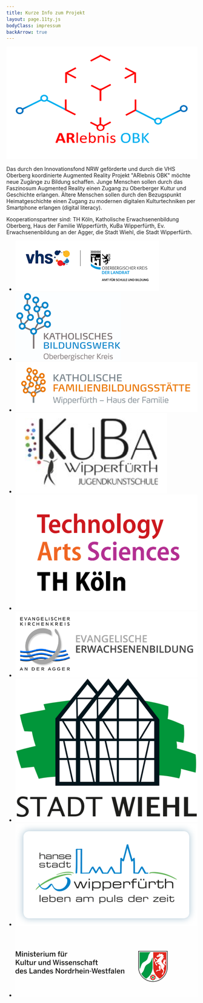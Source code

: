 ```yaml
---
title: Kurze Info zum Projekt
layout: page.11ty.js
bodyClass: impressum
backArrow: true
---
```


![alt-text](/assets/images/ARlebnisOBK-icon.png "Hover text")

Das durch den Innovationsfond NRW geförderte und durch die VHS Oberberg koordinierte Augmented Reality Projekt "ARlebnis OBK" möchte neue Zugänge zu Bildung schaffen. Junge Menschen sollen durch das Faszinosum Augmented Reality einen Zugang zu Oberberger Kultur und Geschichte erlangen. Ältere Menschen sollen durch den Bezugspunkt Heimatgeschichte einen Zugang zu modernen digitalen Kulturtechniken per Smartphone erlangen (digital literacy).

Kooperationspartner sind: TH Köln, Katholische Erwachsenenbildung Oberberg, Haus der Familie Wipperfürth, KuBa Wipperfürth, Ev. Erwachsenenbildung an der Agger, die Stadt Wiehl, die Stadt Wipperfürth.

<ul class="list-of-partners">
  <li><a href="https://www.vhs-oberberg.de"><img src="/assets/images/logos-partner/VHS-Oberberg.png" alt="Logo VHS Oberberg"></a></li>
  <li><a href="https://bildung.erzbistum-koeln.de/bw-oberbergischer-kreis/index.html"><img src="/assets/images/logos-partner/Katholische-Erwachsenenbildung-Oberberg.png" alt="Logo Katholische Erwachsenenbildung Oberberg"></a></li>
  <li><a href="https://bildung.erzbistum-koeln.de/fbs-wipperfuerth/index.html"><img src="/assets/images/logos-partner/Haus-der-Familie-Wipperfuerth.png" alt="Logo Haus der Familie Wipperfürth"></a></li>
  <li><a href="https://kunstbahnhof-wipperfuerth.de/"><img src="/assets/images/logos-partner/Kuba-Wipperfuerth.png" alt="Logo KuBa Wipperfürth"></a></li>
  <li><a href="https://www.th-koeln.de/informatik-und-ingenieurwissenschaften/advanced-media-institute_69153.php"><img src="/assets/images/logos-partner/TH-Koeln.png" alt="Logo TH Köln"></a></li>
  <li><a href="https://www.ev-erwachsenenbildung-oberberg.de/"><img src="/assets/images/logos-partner/Evangelische-Erwachsenenbildung-Agger.png" alt="Logo Ev. Erwachsenenbildung an der Agger"></a></li>
  <li><a href="https://www.wiehl.de"><img src="/assets/images/logos-partner/Logo-Wiehl.jpg" alt="Logo Stadt Wiehl"></a></li>
  <li><a href="https://www.wipperfuerth.de/index.html"><img src="/assets/images/logos-partner/logo-hansestadt-wipperfuerth.png" alt="Logo Stadt Wipperfürth"></a></li>
  <li><a href="https://www.mkw.nrw/weiterbildung-und-politische-bildung/allgemeine-weiterbildung/innovationsfonds"><img src="/assets/images/logos-partner/Gefoerdert-durch-BMKW-NRW.png" alt="Logo Innovationsfond NRW"></a></li>
</ul>